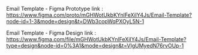 Email Template - Figma Prototype link : https://www.figma.com/proto/mGHWotUkbKYnlFeXiIY4Js/Email-Template?node-id=1-3&mode=design&t=DWb3copWqPXOyL5N-1

Email Template - Figma Design link : https://www.figma.com/file/mGHWotUkbKYnlFeXiIY4Js/Email-Template?type=design&node-id=0%3A1&mode=design&t=VIgUMyedN76rvOUp-1
